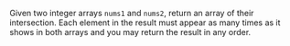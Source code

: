 Given two integer arrays `nums1` and `nums2`, return an array of their intersection. Each element in the result must appear as many times as it shows in both arrays and you may return the result in any order.
